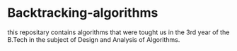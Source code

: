 # Backtracking-algorithms
this repositary contains algorithms that were tought us in the 3rd year of the B.Tech in the subject of Design and Analysis of Algorithms.
